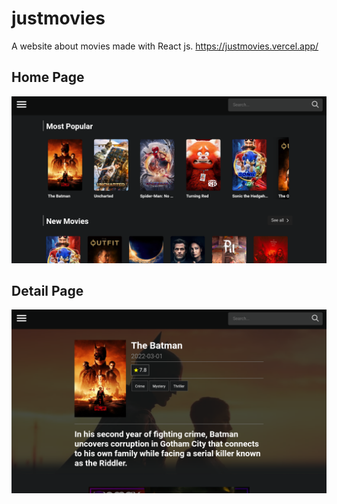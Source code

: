 # justmovies
A website about movies made with React js.
https://justmovies.vercel.app/

## Home Page
![img](https://github.com/JonathanSaan/justmovies/blob/ffcbeda51d5f67d449cce9dc3d8ad6870e924a45/Capture+_2022-05-01-13-08-17-1-1-1.png)

## Detail Page
![img](https://github.com/JonathanSaan/justmovies/blob/8e733b1d9df80be0316d410d279ab979ddee77b1/Capture+_2022-05-07-15-03-07-1-1-1.png)
